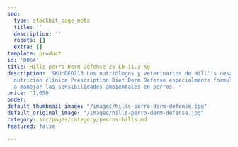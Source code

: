 ```yaml
---
seo:
  type: stackbit_page_meta
  title: ''
  description: ''
  robots: []
  extra: []
template: product
id: '0064'
title: Hills perro Derm Defense 25 Lb 11.3 Kg
description: 'SKU:DED113 Los nutriólogos y veterinarios de Hill''s desarrollaron la
  nutrición clínica Prescription Diet Derm Defense especialmente formulada para ayudar
  a manejar las sensibilidades ambientales en perros. '
price: '1,650'
order: 
default_thumbnail_image: "/images/hills-perro-derm-defense.jpg"
default_original_image: "/images/hills-perro-derm-defense.jpg"
category: src/pages/category/perros-hills.md
featured: false

---
```

